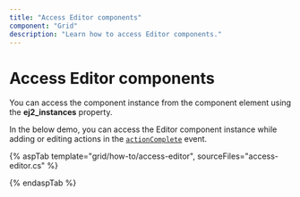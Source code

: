 ```yaml
---
title: "Access Editor components"
component: "Grid"
description: "Learn how to access Editor components."
---
```


# Access Editor components

You can access the component instance from the component element using the **ej2_instances** property.

In the below demo, you can access the Editor component instance while adding or editing actions in the [`actionComplete`](https://help.syncfusion.com/cr/cref_files/aspnetcore-js2/Syncfusion.EJ2~Syncfusion.EJ2.Grids.Grid~ActionComplete.html) event.

{% aspTab template="grid/how-to/access-editor", sourceFiles="access-editor.cs" %}

{% endaspTab %}